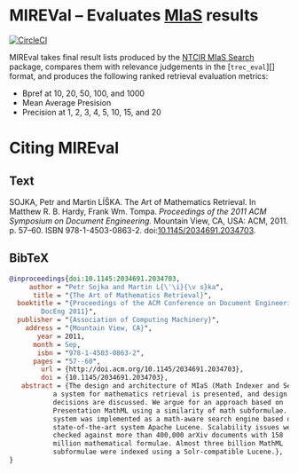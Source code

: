 MIREVal – Evaluates [MIaS][] results
====================================
[![CircleCI](https://circleci.com/gh/MIR-MU/MIREVal/tree/master.svg?style=shield)][ci]

 [ci]: https://circleci.com/gh/MIR-MU/MIREVal/tree/master (CircleCI)

MIREval takes final result lists produced by the [NTCIR MIaS
Search][ntcir-mias-search] package, compares them with relevance judgements in
the [`trec_eval`][] format, and produces the following ranked retrieval
evaluation metrics:

- Bpref at 10, 20, 50, 100, and 1000
- Mean Average Presision
- Precision at 1, 2, 3, 4, 5, 10, 15, and 20

 [mias]: https://github.com/MIR-MU/MIaS
 [ntcir-mias-search]: https://github.com/MIR-MU/ntcir-mias-search
 [trec_eval]: https://github.com/usnistgov/trec_eval

Citing MIREval
==============
Text
----
SOJKA, Petr and Martin LÍŠKA. The Art of Mathematics Retrieval. In Matthew R.
B. Hardy, Frank Wm. Tompa. *Proceedings of the 2011 ACM Symposium on Document
Engineering.* Mountain View, CA, USA: ACM, 2011. p. 57–60. ISBN
978-1-4503-0863-2. doi:[10.1145/2034691.2034703][doi].

 [doi]: http://doi.org/10.1145/2034691.2034703

BibTeX
------
``` bib
@inproceedings{doi:10.1145:2034691.2034703,
     author = "Petr Sojka and Martin L{\'\i}{\v s}ka",
      title = "{The Art of Mathematics Retrieval}",
  booktitle = "{Proceedings of the ACM Conference on Document Engineering,
  		DocEng 2011}",
  publisher = "{Association of Computing Machinery}",
    address = "{Mountain View, CA}",
       year = 2011,
      month = Sep,
       isbn = "978-1-4503-0863-2",
      pages = "57--60",
        url = {http://doi.acm.org/10.1145/2034691.2034703},
        doi = {10.1145/2034691.2034703},
   abstract = {The design and architecture of MIaS (Math Indexer and Searcher), 
	       a system for mathematics retrieval is presented, and design 
	       decisions are discussed. We argue for an approach based on 
	       Presentation MathML using a similarity of math subformulae. The 
	       system was implemented as a math-aware search engine based on the 
	       state-of-the-art system Apache Lucene. Scalability issues were 
	       checked against more than 400,000 arXiv documents with 158 
	       million mathematical formulae. Almost three billion MathML 
	       subformulae were indexed using a Solr-compatible Lucene.},
}
```

